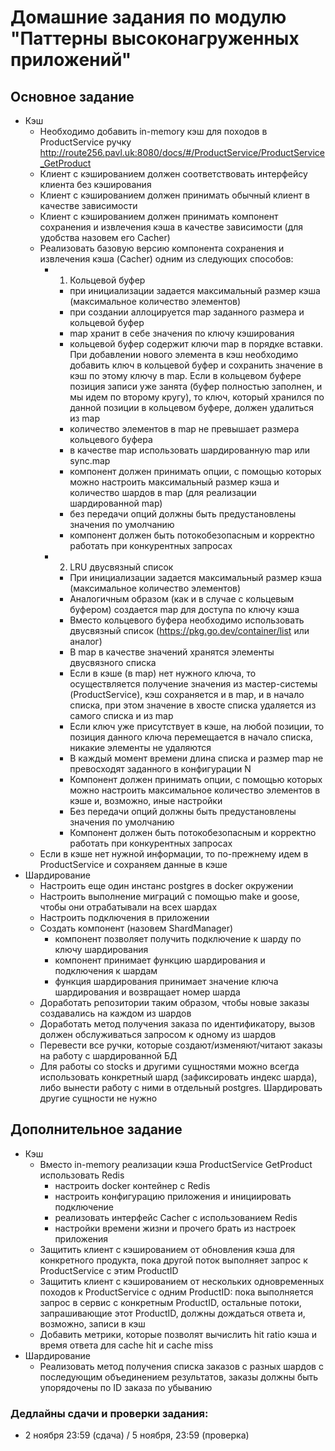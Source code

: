 # Домашние задания по модулю "Паттерны высоконагруженных приложений"

## Основное задание

- Кэш
    - Необходимо добавить in-memory кэш для походов в ProductService ручку http://route256.pavl.uk:8080/docs/#/ProductService/ProductService_GetProduct
    - Клиент с кэшированием должен соответствовать интерфейсу клиента без кэширования
    - Клиент с кэшированием должен принимать обычный клиент в качестве зависимости
    - Клиент с кэшированием должен принимать компонент сохранения и извлечения кэша в качестве зависимости (для удобства
      назовем его Cacher)
    - Реализовать базовую версию компонента сохранения и извлечения кэша (Cacher) одним из следующих способов:
        - 1. Кольцевой буфер
            - при инициализации задается максимальный размер кэша (максимальное количество элементов)
            - при создании аллоцируется map заданного размера и кольцевой буфер
            - map хранит в себе значения по ключу кэширования
            - кольцевой буфер содержит ключи map в порядке вставки. При добавлении нового элемента в кэш необходимо добавить
              ключ в кольцевой буфер и сохранить значение в кэш по этому ключу в map. Если в кольцевом буфере позиция записи
              уже занята (буфер полностью заполнен, и мы идем по второму кругу), то ключ, который хранился по данной позиции в
              кольцевом буфере, должен удалиться из map
            - количество элементов в map не превышает размера кольцевого буфера
            - в качестве map использовать шардированную map или sync.map
            - компонент должен принимать опции, с помощью которых можно настроить максимальный размер кэша и количество шардов
              в map (для реализации шардированной map)
            - без передачи опций должны быть предустановлены значения по умолчанию
            - компонент должен быть потокобезопасным и корректно работать при конкурентных запросах
        - 2. LRU двусвязный список
            - При инициализации задается максимальный размер кэша (максимальное количество элементов)
            - Аналогичным образом (как и в случае с кольцевым буфером) создается map для доступа по ключу кэша
            - Вместо кольцевого буфера необходимо использовать двусвязный список (https://pkg.go.dev/container/list или
              аналог)
            - В map в качестве значений хранятся элементы двусвязного списка
            - Если в кэше (в map) нет нужного ключа, то осуществляется получение значения из мастер-системы (ProductService),
              кэш сохраняется и в map, и в начало списка, при этом значение в хвосте списка удаляется из самого списка и из
              map
            - Если ключ уже присутствует в кэше, на любой позиции, то позиция данного ключа перемещается в начало списка,
              никакие элементы не удаляются
            - В каждый момент времени длина списка и размер map не превосходят заданного в конфигурации N
            - Компонент должен принимать опции, с помощью которых можно настроить максимальное количество элементов в кэше и,
              возможно, иные настройки
            - Без передачи опций должны быть предустановлены значения по умолчанию
            - Компонент должен быть потокобезопасным и корректно работать при конкурентных запросах
    - Если в кэше нет нужной информации, то по-прежнему идем в ProductService и сохраняем данные в кэше
- Шардирование
    - Настроить еще один инстанс postgres в docker окружении
    - Настроить выполнение миграций с помощью make и goose, чтобы они отрабатывали на всех шардах
    - Настроить подключения в приложении
    - Создать компонент (назовем ShardManager)
        - компонент позволяет получить подключение к шарду по ключу шардирования
        - компонент принимает функцию шардирования и подключения к шардам
        - функция шардирования принимает значение ключа шардирования и возвращает номер шарда
    - Доработать репозитории таким образом, чтобы новые заказы создавались на каждом из шардов
    - Доработать метод получения заказа по идентификатору, вызов должен обслуживаться запросом к одному из шардов
    - Перевести все ручки, которые создают/изменяют/читают заказы на работу с шардированной БД
    - Для работы со stocks и другими сущностями можно всегда использовать конкретный шард (зафиксировать индекс шарда),
      либо вынести работу с ними в отдельный postgres. Шардировать другие сущности не нужно

## Дополнительное задание

- Кэш
    - Вместо in-memory реализации кэша ProductService GetProduct использовать Redis
        - настроить docker контейнер с Redis
        - настроить конфигурацию приложения и инициировать подключение
        - реализовать интерфейс Cacher с использованием Redis
        - настройки времени жизни и прочего брать из настроек приложения
    - Защитить клиент с кэшированием от обновления кэша для конкретного продукта, пока другой поток выполняет запрос к
      ProductService с этим ProductID
    - Защитить клиент с кэшированием от нескольких одновременных походов к ProductService с одним ProductID: пока
      выполняется запрос в сервис с конкретным ProductID, остальные потоки, запрашивающие этот ProductID, должны дождаться
      ответа и, возможно, записи в кэш
    - Добавить метрики, которые позволят вычислить hit ratio кэша и время ответа для cache hit и cache miss
- Шардирование
    - Реализовать метод получения списка заказов с разных шардов с последующим объединением результатов, заказы должны
      быть упорядочены по ID заказа по убыванию

### Дедлайны сдачи и проверки задания:
- 2 ноября 23:59 (сдача) / 5 ноября, 23:59 (проверка)

